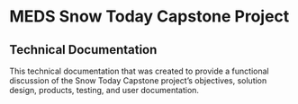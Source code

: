 # MEDS Snow Today Capstone Project 
## Technical Documentation

This technical documentation that was created to provide a functional discussion of the Snow Today Capstone project’s objectives, solution design, products, testing, and user documentation.
